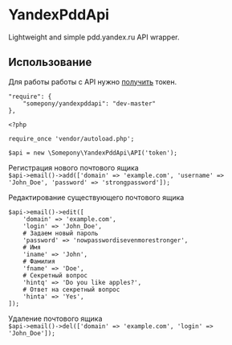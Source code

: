 # YandexPddApi
Lightweight and simple pdd.yandex.ru API wrapper.

Использование
------
Для работы работы с API нужно [получить](https://pddimp.yandex.ru/api2/admin/get_token) токен.

    "require": {
        "somepony/yandexpddapi": "dev-master"
    },


```
<?php

require_once 'vendor/autoload.php';

$api = new \Somepony\YandexPddApi\API('token');
```

Регистрация нового почтового ящика<br />
`$api->email()->add(['domain' => 'example.com', 'username' => 'John_Doe', 'password' => 'strongpassword']);`

Редактирование существующего почтового ящика<br />
```
$api->email()->edit([
    'domain' => 'example.com',
    'login' => 'John_Doe',
    # Задаем новый пароль
    'password' => 'nowpasswordisevenmorestronger',
    # Имя
    'iname' => 'John',
    # Фамилия
    'fname' => 'Doe',
    # Секретный вопрос
    'hintq' => 'Do you like apples?',
    # Ответ на секретный вопрос
    'hinta' => 'Yes',
]);
```

Удаление почтового ящика<br />
`$api->email()->del(['domain' => 'example.com', 'login' => 'John_Doe']);`
